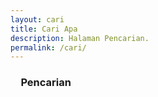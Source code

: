 ```yaml
---
layout: cari
title: Cari Apa
description: Halaman Pencarian.
permalink: /cari/
---
```

<h3 style="margin-left: 1em">Pencarian</h3>

<script async src="https://cse.google.com/cse.js?cx=002413929132328436244:5ddh7amrm0x"></script>
<div class="gcse-search"></div>